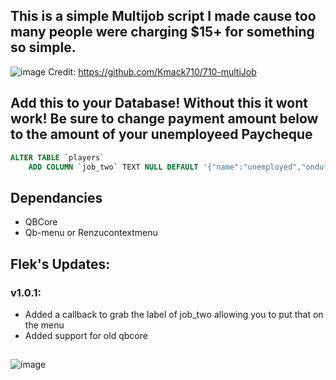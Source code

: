 ## This is a simple Multijob script I made cause too many people were charging $15+ for something so simple.
![image](https://i.imgur.com/pwxro0E.png)
Credit: https://github.com/Kmack710/710-multiJob
## Add this to your Database! Without this it wont work! Be sure to change payment amount below to the amount of your unemployeed Paycheque 
```sql
ALTER TABLE `players`
	ADD COLUMN `job_two` TEXT NULL DEFAULT '{"name":"unemployed","onduty":true,"payment":10,"label":"Civilian","grade":{"name":"Freelancer","level":0},"isboss":false}';
```

## Dependancies 
- QBCore 
- Qb-menu or Renzucontextmenu 

## Flek's Updates:
### v1.0.1:
- Added a callback to grab the label of job_two allowing you to put that on the menu
- Added support for old qbcore
##
![image](https://media.discordapp.net/attachments/854913681669095454/984098654858117190/unknown.png?width=211&height=107)
